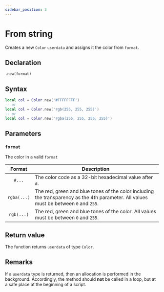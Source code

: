 ```yaml
---
sidebar_position: 3
---
```


# From string

Creates a new `Color` `userdata` and assigns it the color from `format`.

## Declaration

`.new(format)`

## Syntax

```lua
local col = Color.new('#FFFFFFFF')
-- or
local col = Color.new('rgb(255, 255, 255)')
-- or
local col = Color.new('rgba(255, 255, 255, 255)')
```

## Parameters

### `format`

The color in a valid `format`

|Format|Description|
|:---:|---|
|`#...`|The color code as a 32-bit hexadecimal value after `#`.|
|`rgba(...)`| The red, green and blue tones of the color including the transparency as the 4th parameter. All values must be between `0` and `255`.
|`rgb(...)`| The red, green and blue tones of the color. All values must be between `0` and `255`.

## Return value

The function returns `userdata` of type `Color`.

## Remarks

If a `userdata` type is returned, then an allocation is performed in the background.
Accordingly, the method should **not** be called in a loop, but at a safe place at the beginning of a script.

